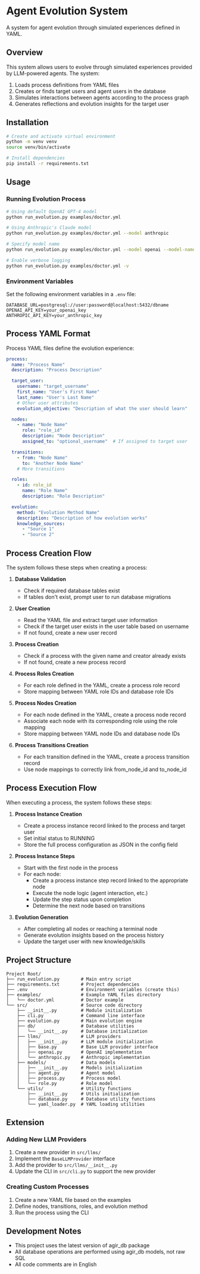 # Agent Evolution System

A system for agent evolution through simulated experiences defined in YAML.

## Overview

This system allows users to evolve through simulated experiences provided by LLM-powered agents. The system:

1. Loads process definitions from YAML files
2. Creates or finds target users and agent users in the database
3. Simulates interactions between agents according to the process graph
4. Generates reflections and evolution insights for the target user

## Installation

```bash
# Create and activate virtual environment
python -m venv venv
source venv/bin/activate

# Install dependencies
pip install -r requirements.txt
```

## Usage

### Running Evolution Process

```bash
# Using default OpenAI GPT-4 model
python run_evolution.py examples/doctor.yml

# Using Anthropic's Claude model
python run_evolution.py examples/doctor.yml --model anthropic

# Specify model name
python run_evolution.py examples/doctor.yml --model openai --model-name gpt-4-turbo

# Enable verbose logging
python run_evolution.py examples/doctor.yml -v
```

### Environment Variables

Set the following environment variables in a `.env` file:

```
DATABASE_URL=postgresql://user:password@localhost:5432/dbname
OPENAI_API_KEY=your_openai_key
ANTHROPIC_API_KEY=your_anthropic_key
```

## Process YAML Format

Process YAML files define the evolution experience:

```yaml
process:
  name: "Process Name"
  description: "Process Description"

  target_user:
    username: "target_username"
    first_name: "User's First Name"
    last_name: "User's Last Name"
    # Other user attributes
    evolution_objective: "Description of what the user should learn"

  nodes:
    - name: "Node Name"
      role: "role_id"
      description: "Node Description"
      assigned_to: "optional_username"  # If assigned to target user

  transitions:
    - from: "Node Name"
      to: "Another Node Name"
    # More transitions

  roles:
    - id: role_id
      name: "Role Name"
      description: "Role Description"

  evolution:
    method: "Evolution Method Name"
    description: "Description of how evolution works"
    knowledge_sources:
      - "Source 1"
      - "Source 2"
```

## Process Creation Flow

The system follows these steps when creating a process:

1. **Database Validation**
   - Check if required database tables exist
   - If tables don't exist, prompt user to run database migrations

2. **User Creation**
   - Read the YAML file and extract target user information
   - Check if the target user exists in the user table based on username
   - If not found, create a new user record

3. **Process Creation**
   - Check if a process with the given name and creator already exists
   - If not found, create a new process record

4. **Process Roles Creation**
   - For each role defined in the YAML, create a process role record
   - Store mapping between YAML role IDs and database role IDs

5. **Process Nodes Creation**
   - For each node defined in the YAML, create a process node record
   - Associate each node with its corresponding role using the role mapping
   - Store mapping between YAML node IDs and database node IDs

6. **Process Transitions Creation**
   - For each transition defined in the YAML, create a process transition record
   - Use node mappings to correctly link from_node_id and to_node_id

## Process Execution Flow

When executing a process, the system follows these steps:

1. **Process Instance Creation**
   - Create a process instance record linked to the process and target user
   - Set initial status to RUNNING
   - Store the full process configuration as JSON in the config field

2. **Process Instance Steps**
   - Start with the first node in the process
   - For each node:
     - Create a process instance step record linked to the appropriate node
     - Execute the node logic (agent interaction, etc.)
     - Update the step status upon completion
     - Determine the next node based on transitions

3. **Evolution Generation**
   - After completing all nodes or reaching a terminal node
   - Generate evolution insights based on the process history
   - Update the target user with new knowledge/skills

## Project Structure

```
Project Root/
├── run_evolution.py        # Main entry script
├── requirements.txt        # Project dependencies
├── .env                    # Environment variables (create this)
├── examples/               # Example YAML files directory
│   └── doctor.yml          # Doctor example
└── src/                    # Source code directory
    ├── __init__.py         # Module initialization
    ├── cli.py              # Command line interface
    ├── evolution.py        # Main evolution engine
    ├── db/                 # Database utilities
    │   └── __init__.py     # Database initialization
    ├── llms/               # LLM providers
    │   ├── __init__.py     # LLM module initialization
    │   ├── base.py         # Base LLM provider interface
    │   ├── openai.py       # OpenAI implementation
    │   └── anthropic.py    # Anthropic implementation
    ├── models/             # Data models
    │   ├── __init__.py     # Models initialization
    │   ├── agent.py        # Agent model
    │   ├── process.py      # Process model
    │   └── role.py         # Role model
    └── utils/              # Utility functions
        ├── __init__.py     # Utils initialization
        ├── database.py     # Database utility functions
        └── yaml_loader.py  # YAML loading utilities
```

## Extension

### Adding New LLM Providers

1. Create a new provider in `src/llms/`
2. Implement the `BaseLLMProvider` interface
3. Add the provider to `src/llms/__init__.py`
4. Update the CLI in `src/cli.py` to support the new provider

### Creating Custom Processes

1. Create a new YAML file based on the examples
2. Define nodes, transitions, roles, and evolution method
3. Run the process using the CLI

## Development Notes

- This project uses the latest version of agir_db package
- All database operations are performed using agir_db models, not raw SQL
- All code comments are in English